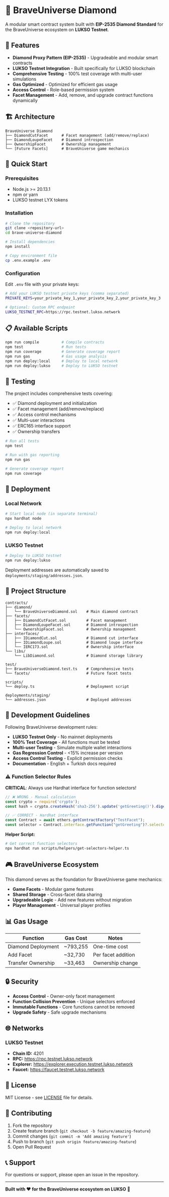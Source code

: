 # 💎 BraveUniverse Diamond

A modular smart contract system built with **EIP-2535 Diamond Standard** for the BraveUniverse ecosystem on **LUKSO Testnet**.

## 🌟 Features

- **Diamond Proxy Pattern (EIP-2535)** - Upgradeable and modular smart contracts
- **LUKSO Testnet Integration** - Built specifically for LUKSO blockchain
- **Comprehensive Testing** - 100% test coverage with multi-user simulations
- **Gas Optimized** - Optimized for efficient gas usage
- **Access Control** - Role-based permission system
- **Facet Management** - Add, remove, and upgrade contract functions dynamically

## 🏗️ Architecture

```
BraveUniverse Diamond
├── DiamondCutFacet      # Facet management (add/remove/replace)
├── DiamondLoupeFacet    # Diamond introspection
├── OwnershipFacet       # Ownership management
└── [Future Facets]      # BraveUniverse game mechanics
```

## 🚀 Quick Start

### Prerequisites

- Node.js >= 20.13.1
- npm or yarn
- LUKSO testnet LYX tokens

### Installation

```bash
# Clone the repository
git clone <repository-url>
cd brave-universe-diamond

# Install dependencies
npm install

# Copy environment file
cp .env.example .env
```

### Configuration

Edit `.env` file with your private keys:

```bash
# Add your LUKSO testnet private keys (comma separated)
PRIVATE_KEYS=your_private_key_1,your_private_key_2,your_private_key_3

# Optional: Custom RPC endpoint
LUKSO_TESTNET_RPC=https://rpc.testnet.lukso.network
```

## 📋 Available Scripts

```bash
npm run compile          # Compile contracts
npm test                 # Run tests
npm run coverage         # Generate coverage report
npm run gas              # Gas usage analysis
npm run deploy:local     # Deploy to local network
npm run deploy:lukso     # Deploy to LUKSO testnet
```

## 🧪 Testing

The project includes comprehensive tests covering:

- ✅ Diamond deployment and initialization
- ✅ Facet management (add/remove/replace)
- ✅ Access control mechanisms
- ✅ Multi-user interactions
- ✅ ERC165 interface support
- ✅ Ownership transfers

```bash
# Run all tests
npm test

# Run with gas reporting
npm run gas

# Generate coverage report
npm run coverage
```

## 🎯 Deployment

### Local Network

```bash
# Start local node (in separate terminal)
npx hardhat node

# Deploy to local network
npm run deploy:local
```

### LUKSO Testnet

```bash
# Deploy to LUKSO testnet
npm run deploy:lukso
```

Deployment addresses are automatically saved to `deployments/staging/addresses.json`.

## 📁 Project Structure

```
contracts/
├── diamond/
│   └── BraveUniverseDiamond.sol    # Main diamond contract
├── facets/
│   ├── DiamondCutFacet.sol         # Facet management
│   ├── DiamondLoupeFacet.sol       # Diamond introspection
│   └── OwnershipFacet.sol          # Ownership management
├── interfaces/
│   ├── IDiamondCut.sol             # Diamond cut interface
│   ├── IDiamondLoupe.sol           # Diamond loupe interface
│   └── IERC173.sol                 # Ownership interface
└── libs/
    └── LibDiamond.sol              # Diamond storage library

test/
├── BraveUniverseDiamond.test.ts    # Comprehensive tests
└── facets/                         # Future facet tests

scripts/
└── deploy.ts                       # Deployment script

deployments/staging/
└── addresses.json                  # Deployed addresses
```

## 🔧 Development Guidelines

Following BraveUniverse development rules:

- **LUKSO Testnet Only** - No mainnet deployments
- **100% Test Coverage** - All functions must be tested
- **Multi-user Testing** - Simulate multiple wallet interactions
- **Gas Regression Control** - <15% increase per version
- **Access Control Testing** - Explicit permission checks
- **Documentation** - English + Turkish docs required

### ⚠️ Function Selector Rules

**CRITICAL**: Always use Hardhat interface for function selectors!

```typescript
// ❌ WRONG - Manual calculation
const crypto = require('crypto');
const hash = crypto.createHash('sha3-256').update('getGreeting()').digest('hex');

// ✅ CORRECT - Hardhat interface
const Contract = await ethers.getContractFactory("TestFacet");
const selector = Contract.interface.getFunction("getGreeting")?.selector;
```

**Helper Script:**
```bash
# Get correct function selectors
npx hardhat run scripts/helpers/get-selectors-helper.ts
```

## 🎮 BraveUniverse Ecosystem

This diamond serves as the foundation for BraveUniverse game mechanics:

- **Game Facets** - Modular game features
- **Shared Storage** - Cross-facet data sharing
- **Upgradeable Logic** - Add new features without migration
- **Player Management** - Universal player profiles

## 📊 Gas Usage

| Function | Gas Cost | Notes |
|----------|----------|-------|
| Diamond Deployment | ~793,255 | One-time cost |
| Add Facet | ~32,730 | Per facet addition |
| Transfer Ownership | ~33,463 | Ownership change |

## 🔒 Security

- **Access Control** - Owner-only facet management
- **Function Collision Prevention** - Unique selectors enforced
- **Immutable Functions** - Core functions cannot be removed
- **Upgrade Safety** - Safe upgrade mechanisms

## 🌐 Networks

### LUKSO Testnet
- **Chain ID:** 4201
- **RPC:** https://rpc.testnet.lukso.network
- **Explorer:** https://explorer.execution.testnet.lukso.network
- **Faucet:** https://faucet.testnet.lukso.network

## 📝 License

MIT License - see [LICENSE](LICENSE) file for details.

## 🤝 Contributing

1. Fork the repository
2. Create feature branch (`git checkout -b feature/amazing-feature`)
3. Commit changes (`git commit -m 'Add amazing feature'`)
4. Push to branch (`git push origin feature/amazing-feature`)
5. Open Pull Request

## 📞 Support

For questions or support, please open an issue in the repository.

---

**Built with ❤️ for the BraveUniverse ecosystem on LUKSO** 🚀
